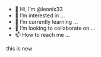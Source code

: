 - 👋 Hi, I’m @leonix33
- 👀 I’m interested in ...
- 🌱 I’m currently learning ...
- 💞️ I’m looking to collaborate on ...
- 📫 How to reach me ...

<!---
leonix33/leonix33 is a ✨ special ✨ repository because its `README.md` (this file) appears on your GitHub profile.
You can click the Preview link to take a look at your changes.
---> this is new 
